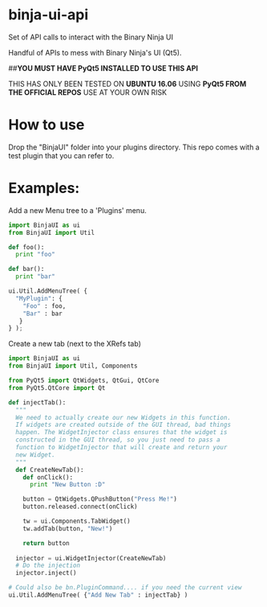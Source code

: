 # binja-ui-api
Set of API calls to interact with the Binary Ninja UI

Handful of APIs to mess with Binary Ninja's UI (Qt5). 

##**YOU MUST HAVE PyQt5 INSTALLED TO USE THIS API**

THIS HAS ONLY BEEN TESTED ON **UBUNTU 16.06** USING **PyQt5 FROM THE OFFICIAL REPOS**
USE AT YOUR OWN RISK

# How to use

Drop the "BinjaUI" folder into your plugins directory. 
This repo comes with a test plugin that you can refer to.

# Examples:

Add a new Menu tree to a 'Plugins' menu.

```python
import BinjaUI as ui
from BinjaUI import Util

def foo():
  print "foo"

def bar():
  print "bar"

ui.Util.AddMenuTree( {
  "MyPlugin": {
    "Foo" : foo,
    "Bar" : bar
   }
} );
```

Create a new tab (next to the XRefs tab)
```python
import BinjaUI as ui
from BinjaUI import Util, Components

from PyQt5 import QtWidgets, QtGui, QtCore
from PyQt5.QtCore import Qt

def injectTab():
  """
  We need to actually create our new Widgets in this function.
  If widgets are created outside of the GUI thread, bad things
  happen. The WidgetInjector class ensures that the widget is
  constructed in the GUI thread, so you just need to pass a
  function to WidgetInjector that will create and return your
  new Widget.
  """
  def CreateNewTab():
    def onClick():
      print "New Button :D"

    button = QtWidgets.QPushButton("Press Me!")
    button.released.connect(onClick)

    tw = ui.Components.TabWidget()
    tw.addTab(button, "New!")

    return button
  
  injector = ui.WidgetInjector(CreateNewTab)
  # Do the injection
  injector.inject()

# Could also be bn.PluginCommand.... if you need the current view
ui.Util.AddMenuTree( {"Add New Tab" : injectTab} )
